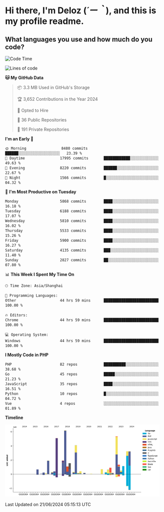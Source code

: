 # **Hi there, I'm Deloz (*´ー｀*), and this is my profile readme.**

## **What languages you use and how much do you code?**

<!--START_SECTION:waka-->
![Code Time](http://img.shields.io/badge/Code%20Time-4%2C246%20hrs%2057%20mins-blue)

![Lines of code](https://img.shields.io/badge/From%20Hello%20World%20I%27ve%20Written-41.7%20million%20lines%20of%20code-blue)

**🐱 My GitHub Data** 

> 📦 3.3 MB Used in GitHub's Storage 
 > 
> 🏆 3,652 Contributions in the Year 2024
 > 
> 💼 Opted to Hire
 > 
> 📜 36 Public Repositories 
 > 
> 🔑 191 Private Repositories 
 > 
**I'm an Early 🐤** 

```text
🌞 Morning                8480 commits        ██████░░░░░░░░░░░░░░░░░░░   23.39 % 
🌆 Daytime                17995 commits       ████████████░░░░░░░░░░░░░   49.63 % 
🌃 Evening                8220 commits        ██████░░░░░░░░░░░░░░░░░░░   22.67 % 
🌙 Night                  1566 commits        █░░░░░░░░░░░░░░░░░░░░░░░░   04.32 % 
```
📅 **I'm Most Productive on Tuesday** 

```text
Monday                   5868 commits        ████░░░░░░░░░░░░░░░░░░░░░   16.18 % 
Tuesday                  6188 commits        ████░░░░░░░░░░░░░░░░░░░░░   17.07 % 
Wednesday                5810 commits        ████░░░░░░░░░░░░░░░░░░░░░   16.02 % 
Thursday                 5533 commits        ████░░░░░░░░░░░░░░░░░░░░░   15.26 % 
Friday                   5900 commits        ████░░░░░░░░░░░░░░░░░░░░░   16.27 % 
Saturday                 4135 commits        ███░░░░░░░░░░░░░░░░░░░░░░   11.40 % 
Sunday                   2827 commits        ██░░░░░░░░░░░░░░░░░░░░░░░   07.80 % 
```


📊 **This Week I Spent My Time On** 

```text
🕑︎ Time Zone: Asia/Shanghai

💬 Programming Languages: 
Other                    44 hrs 59 mins      █████████████████████████   100.00 % 

🔥 Editors: 
Chrome                   44 hrs 59 mins      █████████████████████████   100.00 % 

💻 Operating System: 
Windows                  44 hrs 59 mins      █████████████████████████   100.00 % 
```

**I Mostly Code in PHP** 

```text
PHP                      82 repos            ██████████░░░░░░░░░░░░░░░   38.68 % 
Go                       45 repos            █████░░░░░░░░░░░░░░░░░░░░   21.23 % 
JavaScript               35 repos            ████░░░░░░░░░░░░░░░░░░░░░   16.51 % 
Python                   10 repos            █░░░░░░░░░░░░░░░░░░░░░░░░   04.72 % 
Vue                      4 repos             ░░░░░░░░░░░░░░░░░░░░░░░░░   01.89 % 
```



**Timeline**

![Lines of Code chart](https://raw.githubusercontent.com/deloz/deloz/main/assets/bar_graph.png)


 Last Updated on 21/06/2024 05:15:13 UTC
<!--END_SECTION:waka-->

